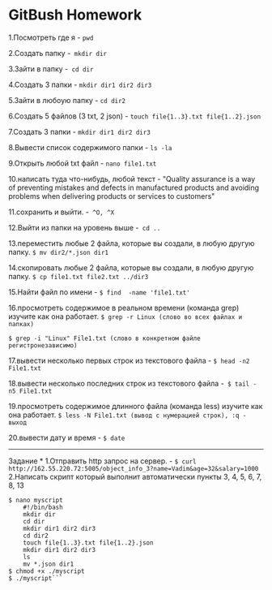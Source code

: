 # GitBush Homework

1.Посмотреть где я - `pwd`

2.Создать папку -` mkdir dir`

3.Зайти в папку -` cd dir`	

4.Создать 3 папки - `mkdir dir1 dir2 dir3`

5.Зайти в любоую папку - `cd dir2`

6.Создать 5 файлов (3 txt, 2 json) - `touch file{1..3}.txt file{1..2}.json`

7.Создать 3 папки - `mkdir dir1 dir2 dir3`

8.Вывести список содержимого папки - `ls -la`

9.Открыть любой txt файл - `nano file1.txt`

10.написать туда что-нибудь, любой текст - "Quality assurance is a way of preventing mistakes and defects in manufactured products and avoiding problems when delivering products or services to customers" 

11.сохранить и выйти. -` ^O, ^X`

12.Выйти из папки на уровень выше -` cd ..`

13.переместить любые 2 файла, которые вы создали, в любую другую папку.
`$ mv dir2/*.json dir1`

14.скопировать любые 2 файла, которые вы создали, в любую другую папку.
`$ cp file1.txt file2.txt ../dir3`

15.Найти файл по имени - `$ find  -name 'file1.txt'`

16.просмотреть содержимое в реальном времени (команда grep) изучите как она работает.
`$ grep -r Linux (слово во всех файлах и папках)`

`$ grep -i "Linux" File1.txt (слово в конкретном файле регистронезависимо)`

17.вывести несколько первых строк из текстового файла - `$ head -n2 File1.txt`

18.вывести несколько последних строк из текстового файла -` $ tail -n5 File1.txt`

19.просмотреть содержимое длинного файла (команда less) изучите как она работает.
`$ less -N File1.txt (вывод с нумерацией строк), :q - выход`

20.вывести дату и время - `$ date`

-------------------------------------------------------------------------------------------------------
Задание *
1.Отправить http запрос на сервер. - `$ curl http://162.55.220.72:5005/object_info_3?name=Vadim&age=32&salary=1000`
2.Написать скрипт который выполнит автоматически пункты 3, 4, 5, 6, 7, 8, 13
```$ touch myscript
$ nano myscript
	#!/bin/bash
	mkdir dir
	cd dir
	mkdir dir1 dir2 dir3
	cd dir2
	touch file{1..3}.txt file{1..2}.json
	mkdir dir1 dir2 dir3
	ls
	mv *.json dir1
$ chmod +x ./myscript
$ ./myscript```
